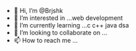 - 👋 Hi, I’m @Brjshk
- 👀 I’m interested in ...web development
- 🌱 I’m currently learning ...c c++ java dsa
- 💞️ I’m looking to collaborate on ...
- 📫 How to reach me ...

<!---
Brjshk/Brjshk is a ✨ special ✨ repository because its `README.md` (this file) appears on your GitHub profile.
You can click the Preview link to take a look at your changes.
--->
